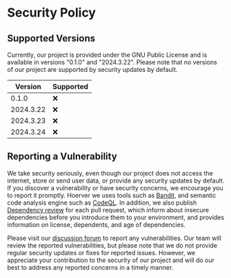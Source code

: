 # Security Policy

## Supported Versions

Currently, our project is provided under the GNU Public License and is available in versions "0.1.0" and "2024.3.22". Please note that no versions of our project are supported by security updates by default.

| Version  | Supported          |
| -------- | ------------------ |
| 0.1.0    | :x:                |
| 2024.3.22| :x:                |
| 2024.3.23| :x:                |
| 2024.3.24| :x:                |


## Reporting a Vulnerability

We take security seriously, even though our project does not access the internet, store or send user data, or provide any security updates by default. If you discover a vulnerability or have security concerns, we encourage you to report it promptly. Hoerver we uses tools such as [Bandit](https://github.com/PyCQA/bandit), and semantic code analysis engine such as [CodeQL](https://codeql.github.com/). In addition, we also publish [Dependency review](https://docs.github.com/en/code-security/supply-chain-security/understanding-your-software-supply-chain/about-dependency-review) for each pull request, which inform about insecure dependencies before you introduce them to your environment, and provides information on license, dependents, and age of dependencies.

Please visit our [discussion forum](https://github.com/SwaragThaikkandi/SMdRQA/discussions) to report any vulnerabilities. Our team will review the reported vulnerabilities, but please note that we do not provide regular security updates or fixes for reported issues. However, we appreciate your contribution to the security of our project and will do our best to address any reported concerns in a timely manner.

